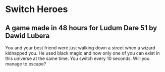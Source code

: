 # Switch Heroes

## A game made in 48 hours for Ludum Dare 51 by Dawid Lubera

You and your best friend were just walking down a street when a wizard kidnapped you. He used black magic and now only one of you can exist in this universe at the same time. You switch every 10 seconds. Will you manage to escape?
